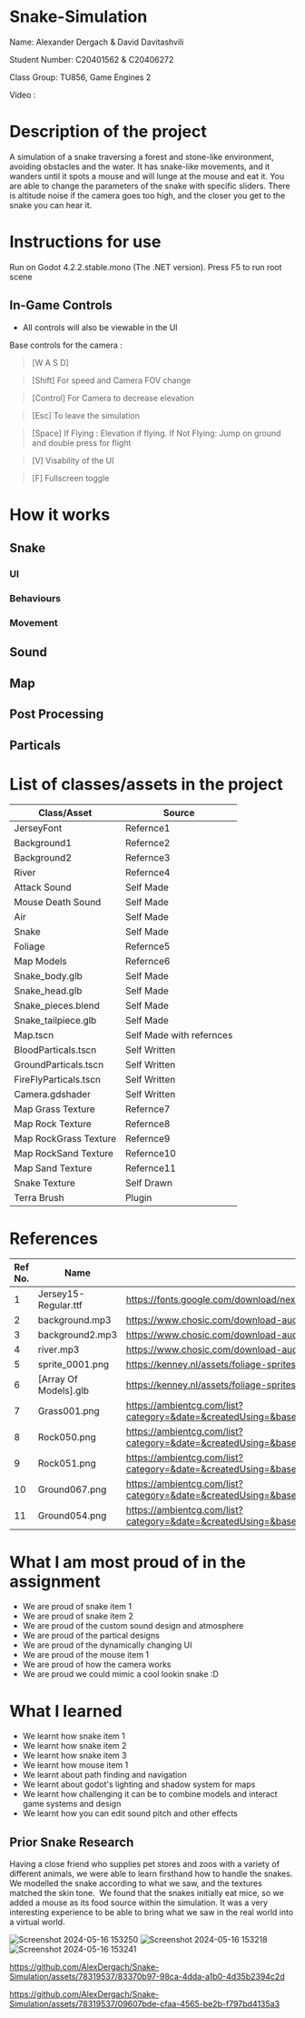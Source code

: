 # Snake-Simulation

Name: Alexander Dergach & David Davitashvili

Student Number: C20401562 & C20406272

Class Group: TU856, Game Engines 2

Video :


# Description of the project

A simulation of a snake traversing a forest and stone-like environment, avoiding obstacles and the water.
It has snake-like movements, and it wanders until it spots a mouse and will lunge at the mouse and eat it.
You are able to change the parameters of the snake with specific sliders.
There is altitude noise if the camera goes too high, and the closer you get to the snake you can hear it.

# Instructions for use

Run on Godot 4.2.2.stable.mono (The .NET version). Press F5 to run root scene

## In-Game Controls

- All controls will also be viewable in the UI

Base controls for the camera :
> [W A S D]

> [Shift] For speed and Camera FOV change

> [Control] For Camera to decrease elevation

> [Esc] To leave the simulation

> [Space] If Flying : Elevation if flying. If Not Flying: Jump on ground and double press for flight

> [V] Visability of the UI

> [F] Fullscreen toggle

# How it works

## Snake

### UI

### Behaviours

### Movement

## Sound

## Map

## Post Processing

## Particals

# List of classes/assets in the project

| Class/Asset | Source |
|-----------|-----------|
| JerseyFont | Refernce1 |
| Background1 | Refernce2 |
| Background2 | Refernce3 |
| River | Refernce4 |
| Attack Sound | Self Made |
| Mouse Death Sound | Self Made |
| Air | Self Made |
| Snake | Self Made |
| Foliage | Refernce5 |
| Map Models | Refernce6 |
| Snake_body.glb | Self Made |
| Snake_head.glb | Self Made |
| Snake_pieces.blend| Self Made |
| Snake_tailpiece.glb | Self Made |
| Map.tscn  | Self Made with refernces |
| BloodParticals.tscn  | Self Written |
| GroundParticals.tscn  | Self Written |
| FireFlyParticals.tscn  | Self Written |
| Camera.gdshader | Self Written |
| Map Grass Texture | Refernce7 |
| Map Rock Texture | Refernce8 |
| Map RockGrass Texture | Refernce9 |
| Map RockSand Texture | Refernce10 |
| Map Sand Texture | Refernce11 |
| Snake Texture | Self Drawn |
| Terra Brush | Plugin |

# References

| Ref No. | Name | Source |
|-----------|-----------|-----------|
| 1 | Jersey15-Regular.ttf | https://fonts.google.com/download/next-steps |
| 2 | background.mp3 | https://www.chosic.com/download-audio/27947/ |
| 3 | background2.mp3| https://www.chosic.com/download-audio/27947/ |
| 4 | river.mp3 | https://www.chosic.com/download-audio/27947/ |
| 5 | sprite_0001.png | https://kenney.nl/assets/foliage-sprites |
| 6 | [Array Of Models].glb | https://kenney.nl/assets/foliage-sprites |
| 7 | Grass001.png | https://ambientcg.com/list?category=&date=&createdUsing=&basedOn=&q=&method=&type=Material&sort=Popular |
| 8 | Rock050.png | https://ambientcg.com/list?category=&date=&createdUsing=&basedOn=&q=&method=&type=Material&sort=Popular |
| 9 | Rock051.png | https://ambientcg.com/list?category=&date=&createdUsing=&basedOn=&q=&method=&type=Material&sort=Popular |
| 10 | Ground067.png | https://ambientcg.com/list?category=&date=&createdUsing=&basedOn=&q=&method=&type=Material&sort=Popular |
| 11 | Ground054.png | https://ambientcg.com/list?category=&date=&createdUsing=&basedOn=&q=&method=&type=Material&sort=Popular |

# What I am most proud of in the assignment

- We are proud of snake item 1
- We are proud of snake item 2
- We are proud of the custom sound design and atmosphere
- We are proud of the partical designs
- We are proud of the dynamically changing UI
- We are proud of the mouse item 1
- We are proud of how the camera works
- We are proud we could mimic a cool lookin snake :D

# What I learned

- We learnt how snake item 1
- We learnt how snake item 2
- We learnt how snake item 3
- We learnt how mouse item 1
- We learnt about path finding and navigation
- We learnt about godot's lighting and shadow system for maps
- We learnt how challenging it can be to combine models and interact game systems and design
- We learnt how you can edit sound pitch and other effects

## Prior Snake Research

Having a close friend who supplies pet stores and zoos with a variety of different animals, we were able to learn firsthand how to handle the snakes.
We modelled the snake according to what we saw, and the textures matched the skin tone. 
We found that the snakes initially eat mice, so we added a mouse as its food source within the simulation.
It was a very interesting experience to be able to bring what we saw in the real world into a virtual world.

![Screenshot 2024-05-16 153250](https://github.com/AlexDergach/Snake-Simulation/assets/78319537/148d8834-847a-460c-b231-62ea487caf12)
![Screenshot 2024-05-16 153218](https://github.com/AlexDergach/Snake-Simulation/assets/78319537/f268b21c-d2b5-4161-a227-0f809d86b355)
![Screenshot 2024-05-16 153241](https://github.com/AlexDergach/Snake-Simulation/assets/78319537/f4f89aab-446c-444f-b21b-db8c41f61e56)

https://github.com/AlexDergach/Snake-Simulation/assets/78319537/83370b97-98ca-4dda-a1b0-4d35b2394c2d

https://github.com/AlexDergach/Snake-Simulation/assets/78319537/09607bde-cfaa-4565-be2b-f797bd4135a3


  
